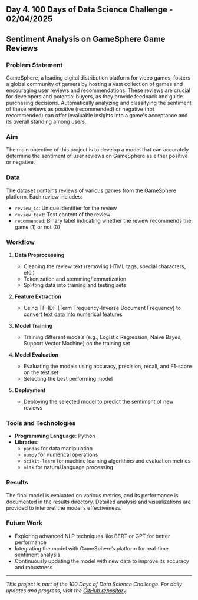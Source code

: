 ## Day 4. 100 Days of Data Science Challenge - 02/04/2025

## Sentiment Analysis on GameSphere Game Reviews

### Problem Statement

GameSphere, a leading digital distribution platform for video games, fosters a global community of gamers by hosting a vast collection of games and encouraging user reviews and recommendations. These reviews are crucial for developers and potential buyers, as they provide feedback and guide purchasing decisions. Automatically analyzing and classifying the sentiment of these reviews as positive (recommended) or negative (not recommended) can offer invaluable insights into a game's acceptance and its overall standing among users.

### Aim

The main objective of this project is to develop a model that can accurately determine the sentiment of user reviews on GameSphere as either positive or negative.

### Data

The dataset contains reviews of various games from the GameSphere platform. Each review includes:
- `review_id`: Unique identifier for the review
- `review_text`: Text content of the review
- `recommended`: Binary label indicating whether the review recommends the game (1) or not (0)

### Workflow

1. **Data Preprocessing**
    - Cleaning the review text (removing HTML tags, special characters, etc.)
    - Tokenization and stemming/lemmatization
    - Splitting data into training and testing sets

2. **Feature Extraction**
    - Using TF-IDF (Term Frequency-Inverse Document Frequency) to convert text data into numerical features

3. **Model Training**
    - Training different models (e.g., Logistic Regression, Naive Bayes, Support Vector Machine) on the training set

4. **Model Evaluation**
    - Evaluating the models using accuracy, precision, recall, and F1-score on the test set
    - Selecting the best performing model

5. **Deployment**
    - Deploying the selected model to predict the sentiment of new reviews

### Tools and Technologies

- **Programming Language**: Python
- **Libraries**:
  - `pandas` for data manipulation
  - `numpy` for numerical operations
  - `scikit-learn` for machine learning algorithms and evaluation metrics
  - `nltk` for natural language processing

### Results

The final model is evaluated on various metrics, and its performance is documented in the results directory. Detailed analysis and visualizations are provided to interpret the model's effectiveness.

### Future Work

- Exploring advanced NLP techniques like BERT or GPT for better performance
- Integrating the model with GameSphere’s platform for real-time sentiment analysis
- Continuously updating the model with new data to improve its accuracy and robustness

---

*This project is part of the 100 Days of Data Science Challenge. For daily updates and progress, visit the [GitHub repository](https://github.com/vatsalparikh07/100-days-of-data-science-challenge/tree/main).* 

